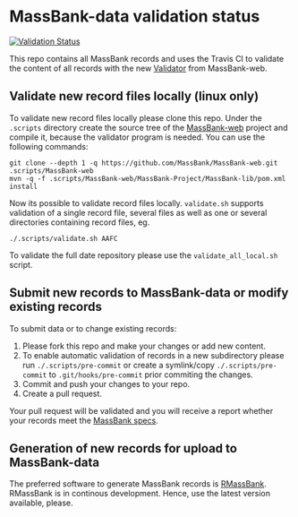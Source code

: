 # MassBank-data validation status 
[![Validation Status](https://travis-ci.org/MassBank/MassBank-data.svg)](https://travis-ci.org/MassBank/MassBank-data)

This repo contains all MassBank records and uses the Travis CI to validate the content of all records with the new [Validator](https://github.com/MassBank/MassBank-web/blob/master/MassBank-Project/MassBank-lib/src/main/java/massbank/Validator.java) from MassBank-web.

## Validate new record files locally (linux only)
To validate new record files locally please clone this repo. Under the `.scripts` directory create the source tree of the [MassBank-web](https://github.com/MassBank/MassBank-web) project and compile it, because the validator program is needed.
You can use the following commands:
```
git clone --depth 1 -q https://github.com/MassBank/MassBank-web.git .scripts/MassBank-web
mvn -q -f .scripts/MassBank-web/MassBank-Project/MassBank-lib/pom.xml install
```
Now its possible to validate record files locally. `validate.sh` supports validation of a single record file, several files as well as one or several directories containing record files, eg. 
```
./.scripts/validate.sh AAFC
```
To validate the full date repository please use the `validate_all_local.sh` script. 

## Submit new records to MassBank-data or modify existing records
To submit data or to change existing records:
1. Please fork this repo and make your changes or add new content.
2. To enable automatic validation of records in a new subdirectory please run `./.scripts/pre-commit` or create a symlink/copy `./.scripts/pre-commit` to `.git/hooks/pre-commit` prior commiting the changes.
3. Commit and push your changes to your repo.
4. Create a pull request.

Your pull request will be validated and you will receive a report whether your records meet the [MassBank specs](https://github.com/MassBank/MassBank-web/blob/master/Documentation/MassBankRecordFormat.md).

## Generation of new records for upload to MassBank-data
The preferred software to generate MassBank records is [RMassBank](https://www.bioconductor.org/packages/release/bioc/html/RMassBank.html). RMassBank is in continous development. Hence, use the latest version available, please.
